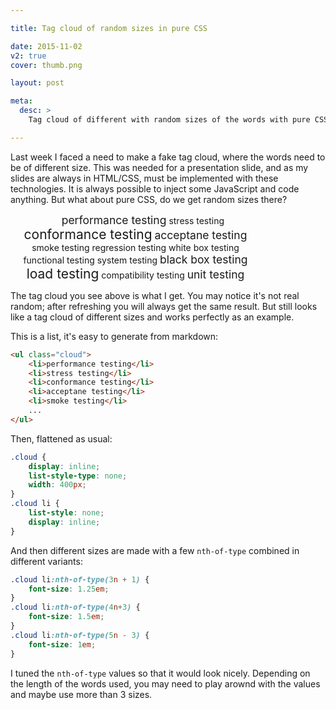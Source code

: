 ```yaml
---

title: Tag cloud of random sizes in pure CSS

date: 2015-11-02
v2: true
cover: thumb.png

layout: post

meta:
  desc: >
    Tag cloud of different with random sizes of the words with pure CSS.

---
```

Last week I faced a need to make a fake tag cloud, where the words need to be of different size. This was needed for
a presentation slide, and as my slides are always in HTML/CSS, must be implemented with these technologies. It is always
possible to inject some JavaScript and code anything. But what about pure CSS, do we get random sizes there?

<excerpt/>

<div class="testings" markdown="1">

<ul class="cloud">
<li>performance testing</li>
<li>stress testing</li>
<li>conformance testing</li>
<li>acceptane testing</li>
<li>smoke testing</li>
<li>regression testing</li>
<li>white box testing</li>
<li>functional testing</li>
<li>system testing</li>
<li>black box testing</li>
<li>load testing</li>
<li>compatibility testing</li>
<li>unit testing</li>
</ul>

</div>

<style>
.testings {
    text-align: center;
    width: 400px;
}
.testings .cloud {
    display: inline;
    list-style-type: none;
    width: 400px;
}
.testings .cloud li {
    list-style: none;
    display: inline;
}

/* Random sizes */

.testings .cloud li:nth-of-type(3n + 1) {
    font-size: 1.25em;
}
.testings .cloud li:nth-of-type(4n+3) {
    font-size: 1.5em;
}
.testings .cloud li:nth-of-type(5n - 3) {
    font-size: 1em;
}

</style>

The tag cloud you see above is what I get. You may notice it's not real random; after refreshing you will always get the
same result. But still looks like a tag cloud of different sizes and works perfectly as an example.

This is a list, it's easy to generate from markdown:

```html
<ul class="cloud">
    <li>performance testing</li>
    <li>stress testing</li>
    <li>conformance testing</li>
    <li>acceptane testing</li>
    <li>smoke testing</li>
    ...
</ul>
```

Then, flattened as usual:

```css
.cloud {
    display: inline;
    list-style-type: none;
    width: 400px;
}
.cloud li {
    list-style: none;
    display: inline;
}
```

And then different sizes are made with a few `nth-of-type` combined in different variants:

```css
.cloud li:nth-of-type(3n + 1) {
    font-size: 1.25em;
}
.cloud li:nth-of-type(4n+3) {
    font-size: 1.5em;
}
.cloud li:nth-of-type(5n - 3) {
    font-size: 1em;
}
```

I tuned the `nth-of-type` values so that it would look nicely. Depending on the length of the words used, you may need
to play arownd with the values and maybe use more than 3 sizes.
